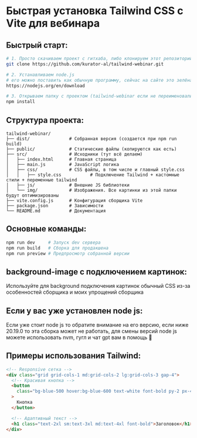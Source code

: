 # Быстрая установка Tailwind CSS с Vite для вебинара

## Быстрый старт:

```bash
# 1. Просто скачиваем проект с гитхаба, либо клонируем этот репозиторий при помощи команды:
git clone https://github.com/kurator-al/tailwind-webinar.git

# 2. Устанавливаем node.js
# его можно поставить как обычную программу, сейчас на сайте это зелёная кнопка "Windows Installer", но может в будущем измениться. Процедура установки многоступенчатая, но в основном просто жмём "далее". Вот ссылка:
https://nodejs.org/en/download

# 3. Открываем папку с проектом (tailwind-webinar если не переименовали), открываем её в vs code и в терминале устанавливаем зависимости
npm install

```

## Структура проекта:

```
tailwind-webinar/
├── dist/               # Собранная версия (создается при npm run build)
├── public/             # Статические файлы (копируются как есть)
├── src/                # Исходники (тут всё делаем)
│   ├── index.html      # Главная страница
│   ├── main.js         # JavaScript логика
│   ├── css/            # CSS файлы, в том числе и главный style.css
│   │   ├── style.css           # Подключение Tailwind + кастомные стили + переменные tailwind
│   ├── js/             # Внешние JS библиотеки
│   └── img/            # Изображения. Все картинки из этой папки будут оптимизированы
├── vite.config.js      # Конфигурация сборщика Vite
├── package.json        # Зависимости
└── README.md           # Документация
```

## Основные команды:

```bash
npm run dev     # Запуск dev сервера
npm run build   # Сборка для продакшена
npm run preview # Предпросмотр собранной версии
```

## background-image с подключением картинок:

Используйте для background подключения картинок обычный CSS из-за особенностей сборщика и моих упрощений сборщика

## Если у вас уже установлен node js:

Если уже стоит node js то обратите внимание на его версию, если ниже 20.19.0 то эта сборка может не работать, для смены версий node js можете использовать nvm, гугл и чат gpt вам в помощь 🙏 

## Примеры использования Tailwind:

```html
<!-- Responsive сетка -->
<div class="grid grid-cols-1 md:grid-cols-2 lg:grid-cols-3 gap-4">
  <!-- Красивая кнопка -->
  <button
    class="bg-blue-500 hover:bg-blue-600 text-white font-bold py-2 px-4 rounded transition duration-300"
  >
    Кнопка
  </button>

  <!-- Адаптивный текст -->
  <h1 class="text-2xl sm:text-3xl md:text-4xl font-bold">Заголовок</h1>
</div>
```
